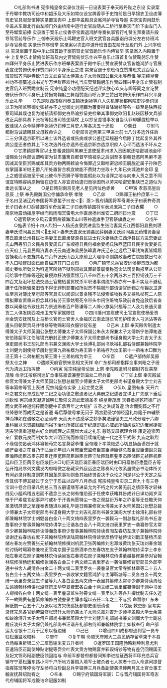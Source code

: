 <!-- { "loadSidebar": true } -->
　　○礼部尚书进  宪宗纯皇帝实录仪注前一日设表案于奉天殿丹陛之东设  实录案于丹墀中教坊司设中和韶乐及大乐如常仪设宝舆香亭于史馆前是日早锦衣卫设卤簿驾史官具服至馆捧实录置宝舆中  上御华盖殿具衮冕鸿胪寺官导迎  实录宝舆用鼓乐伞盖从东廊北行由左顺门外由桥南中道行史官后随从二桥行至奉天门阶下由左门入至丹墀案前捧  实录置于案乐止俟香亭宝舆退鸿胪寺奏执事官行礼赞五拜奏请升殿导驾官前导乐作  上御奉天殿乐止鸣鞭史官入班文武官各具服诣丹墀分左右侍班鸿胪寺官奏进  实录乐作序班举  实录案以次由中道升班首由左阶升至殿门外  上兴序班以  实录案置于殿中乐止班首跪于案前赞史官皆跪乐作内侍官举  实录案入内殿置于中  上复坐乐止赞俯伏班首及内史官皆俯伏乐作兴平身乐止班首复位赞鞠躬乐作赞四拜兴平身乐止赞进表乐作序班举表案置于殿中乐止赞宣表赞众官皆跪鸿胪寺官展表宣讫赞俯伏乐作赞四拜兴平身乐止之进  实录官退于东班侍立赞排班文武百官入班赞班齐鸿胪寺致词云文武百官太傅兼太子太师保国公臣朱永等恭惟  宪宗纯皇帝神功圣德纂述成书光华万世群臣欢忭礼当庆贺赞鞠躬乐作赞四拜兴平身乐止赞有制史官仍入班赞跪宣制云  宪宗纯皇帝功德配天纪述评实朕心欢庆与卿等同之宣讫赞俯伏乐作兴平身乐止赞搢笏鞠躬三舞蹈赞跪山呼万岁三赞出笏俯伏乐作四拜兴平身乐止礼毕
　　○先是陕西按察司奏卫镇抚谢祯等八人失机罪状都察院吏抄奏词误以卫为所监察御史张祯亦不之觉御史刘翔輙为覆奏得旨降谢祯等各一级至是陕西按察司知其误也复为谢祯请都御史白昂谕抄呈吏检举其事御史欧阳复赵瑛因移文兵部改正兵部具奏下张祯等狱法司皆坐赎杖  上以抄呈差错事发自当认罪却朦胧检举以致诖误人众今赎罪毕张祯仍罚俸三月吏人等各决五十还役
　　○癸丑
　　○驸马都尉马诚请赐其父母敕命许之
　　○吏部言近例第三甲进士前七八分多选外任后二三分俱选京职所以进士该外选者或告病或求公差迁延规避今后除丁忧起复外其养病公差还者依其上下名次选外任亦选外任选京职亦选京职庶人心平而选法不坏从之
　　○甘肃镇巡等官以土鲁番速擅阿黑麻王遣使至肃州求入贡因献还哈密城池金印请赐处分兵部议谓哈密为甘肃藩篱自都督罕慎被杀之后驯至多事朝廷恶阿黑麻不道因减其使臣赏赐或却其贡方物两赐敕谕令悔罪近又取哈密忠顺王脱脱近属子孙陕巴权掌国事听继王爵凡所处置皆合机宜故能不费财力坐取十九年已失城池并金印  皇上之威德远被至于如此彼今所贡狮子等物盖假此以为请罪之地与向来入贡之意不同谓宜特赐容纳原拘留在边使人亦宜资给遣归而徐图所以劳来哈密安集陕巴之道似为柔远长策从之
　　○是日晓刻南京见老人星见丙位色赤黄
　　○甲寅  孝慈高皇后忌辰  上祭  奉先殿魏国公徐俌承命祭  孝陵
　　○乙卯
　　○赐郑王祐枔庶第十二子名曰见渚辽府奉国将军恩銴子曰宠＜氵亟＞晋府镇国将军奇濒长子曰表杵奇濧长子曰表木□忝辅国将军奇洇第二子曰表栫镇国将军表涌庶第二子曰表欋
　　○南京地震动摇屋宇继而风雨晦冥雷电大作直隶扬州淮安二府同日地震
　　○丁巳
　　○遣官祭太岁风云雷雨岳镇海渎山川等神遣旗手卫官祭旗纛之神
　　○戊午
　　○旌表节妇十四人烈妇一人杨氏直隶武进县监生张洽妻吴氏江西鄱阳县民刘瓒妻辛氏瓒同县民刘＜王冈＞妻朱氏直隶无锡县民薛纲妻关氏纲同县民茹惟贤妻皇甫氏直隶长州县民杜洪妻王氏直隶婺源县民进士程永妻徐氏江西浮县民方进忠妻武氏山西寿阳县义民岳昙妻周氏广东顺德县民何福余妻杨氏陕西蓝田县民李俊妻姜氏应天府上元县民周济妻李氏云南通海县民张暐妻许氏辽东定远后卫军钱海妻皆孀居苦操老而不变旌其名曰贞节张氏山西太原前卫大理寺寺副魏政妻政亡哀毁数日勺水不入口啮臂挝面已而自缢旌其门曰贞烈
　　○两广镇守总兵官安远侯柳景既为都御史秦纮所劾又为科道官所劾下狱刑部拟其罪斩景屡奏称冤命法司复勘报至从公辩问给事中屈伸等还勘景侵欺枉法强索银万八千四百五十余两苏木三百担铜钱万三千四百文及沮坏盐法交通土官撇栖番货杖杀军职诸事谓纮所奏亦有一事不实及不避私嫌于任所款留亲旧皆不得无罪刑部覆如所拟景不输服刑部请谓官廷鞫之命锦衣卫逮纮至京对簿比至府部等官具实以闻诏以景贪残不法侵索赃物数多又挟私杖死二人原情拟罪宜置重典但念其祖有劳王家姑宥死令带头巾闲住赃物系赦前者免追赦后者查数以闻秦纮令致仕其为景通贿者百户陈谦等二人降小旗吴兴福等二人及为景通买番货二人俱发陕西凉州卫充军家属随住
　　○四川播州宣慰使司土官宣慰使杨爱贵州金筑安抚司及上马桥长官司土官舍人金福庆云南孟琏长官司护印舍人刁派沾等各遣头目朝贺贡马并银器等物赐彩叚衣服钞锭有差
　　○己未  上御  奉天殿传制遣太傅兼太子太师英国公张懋太傅兼太子太师保国公朱永太保兼太子太傅新宁伯谭祐遂安伯陈韶平江伯陈锐充册封正使少傅兼太子太师吏部尚书谨身殿大学士刘吉太子太保吏部尚书王恕礼部尚书兼文渊阁大学士徐溥礼部尚书耿裕礼部右侍郎兼翰林院学士刘健为副使持节册封皇第九弟祐榰为寿王第十弟祐梈为汝王第十一弟祐木□舞为泾王第十二弟祐枢为荣王第十三弟祐楷为申王
　　○辛酉
　　○遣户部侍郎吴原祭太仓之神
　　○遣顺天府官祭宋丞相文天祥  命广东都司都指挥佥事刘晧之子绶代为清远卫指挥使
　　○丙寅  宪宗纯皇帝忌辰  上祭  奉先殿遣驸马都尉齐世美祭  茂陵  命浙江按察司巡矿佥事陈嘉谟兼整饬温处二府兵备
　　○丁卯上御  奉天殿监修官太傅兼太子太师英国公张懋总裁官少傅兼太子太师吏部尚书谨身殿大学士刘吉等率纂修等官上表进  宪宗纯皇帝实录  上起立受之表
　　○伏以  皇图有永  天开六叶之君文化聿成世守二纪之治功德之敷遗者记大典册之纪述者宜详上广先猷下垂后训钦惟  宪宗继天凝道诚明仁敬崇文肃武宏德圣孝  纯皇帝茂膺  天眷蚤握乾符德广运而文武圣神道纯粹而刚健中正承百年之大统扩  五圣之洪规首遵  治命而狥葬之不行继降恩纶而成宪之是首遵  母后荐徽号孝无问于  两宫勤圣学御经筵礼每隆于四辅祭神而神如在诚敬之心至焉奉  天而天不违感孚之妙多矣法谨循夫三尺政分理于六卿重科目以求贤蠲租赋而裕下治化所被民或干纪旋即革心威武所加虏或犯边俄闻捷报矧夫崇儒重道稽古好文新阙理之庙庭增大成之礼乐  慈懿安厝据理合经  康定追崇因亲广爱教元良而制文华大训明正统而修纲目续编用底一代之丕平式彰  九庙之耿烈不缘信使曷表鸿休纂辑苟完名言莫罄恭惟  皇帝陛下孝兼继述心切显扬亟谟烈于就编俨羹墙之在目乃于弘治元年闰六月敕臣懋监修臣吉臣溥臣健总裁臣浚臣谐副总裁臣瀚臣訚臣杰臣东阳臣迁臣宽臣简臣越臣彦臣守阯臣戬臣鏊臣杰臣储臣元祯臣机臣廷和臣卫臣苪臣忠臣焲臣火□旬臣天瑞臣澜臣春臣瑞臣时由□阳纂修臣懋暨臣吉等弘开馆局序列文儒发内府精微之秘藏采外庭远迩之陈奏风化攸系虽微必书治体所关有闻必录详制度则究其因革原事功则备其始终贤否决于众论之同是非公于天定之后传其信不傅其疑过于文宁于质兹以四年八月恭成  宪宗纯皇帝实录二百九十有三卷  宝训十卷合目录凡例总三百五册谨缮写进呈允为不朽之传大著无前之绩臣等才轻袜线见小醯鸡稽五志而不遗念三长之何有惟恐孤于任使幸获睹其告成计日课功阅岁深惭于尸素载言纪事异时或补于汗青尚愿特尘一夜之观益衍万年之祚臣等无任瞻天仰圣激切屏营之至谨奉表随进以闻礼毕是日赐兼修官太傅兼太子太师英国公张懋总裁少傅兼太子太师吏部尚书谨身殿大学士刘吉礼部尚书兼文渊阁大学士徐溥礼部右侍郎兼翰林院学士刘健各白金八十两文绮四表里罗衣一袭鞍马一副总裁礼部尚书丘浚詹事府少詹事兼翰林院侍讲学士汪谐各白金八十两文绮四表里罗衣一袭纂修官太常寺少卿兼翰林院侍读傅瀚詹事府少詹事兼翰林院侍读费訚左春坊左庶子兼翰林院侍读谢迁右春坊右庶子兼翰林院侍读陆简翰林院侍读曾彦杨守祉侍读刘戬王鏊杨杰梁储左春坊左赞善张元祯翰林院修撰刘机武卫张苪编修刘忠邓焲黄珣张天瑞刘春余瑞检讨杨时畼纂修兼校正官南京国子监祭酒李杰左春坊左庶子兼翰林院侍读学士李东阳左春坊左庶子兼翰林院侍读吴宽右春坊右庶子兼翰林院侍讲董越纂修兼参对官翰林院修撰杨廷和编修张澜各白金三十两文绮三表里罗衣一袭催纂修官吏部员外郎李通中书舍人胡清各白金二十两文绮二表里罗衣一袭誊录官太常寺卿林章等二十五人各白金十五两文绮二表里罗衣一袭收掌文籍官鸿胪寺主簿靳塘等二员各白金十两文绮一表里誊录监生许鉴等九人各白金五两文绮一表里其纂修太常寺少卿兼侍读周经左谕德翰林侍讲张澯修撰王华李旻费宏各白金十两文绮二表里催纂侍副于渊中书舍人柳楷各白金十两文绮一表里誊录监生孙霄文绮一表里以升等各升擢忧制去任久近不一故赐赉有差纂修编修白钺誊录主簿李埕以去任二年之上不与赏  命暂停广东未解纸劄一百五十六万张以地方灾伤巡抚都御史谢绶请也
　　○戊辰  敕吏部  皇考实录修完念各官勤劳监修张懋升太师仍兼太子太师总裁刘吉升少师华盖殿大学士余兼如故徐溥升太子太傅户部尚书兼武英殿大学士刘健升礼部尚书兼文渊阁大学士副总裁丘浚升太子太保仍兼礼部尚书汪谐升礼部右侍郎兼翰林院学士如敕奉行  命户部运太仓银十二万于辽东以备边储
　　○己巳
　　○增设四川成都府通判官一员专驻松藩监收粮料
　　○庚午
　　○复午朝  命顺天府宛大二县民纳存留草束于本县仓场每束折银二分二厘愿输米麦五升者听
　　○暹罗国王国隆勃略剌坤利息尤利亚遣陪臣正副使坤贴谢提等赍金叶表文贡方物赐宴并彩叚绢钞等物有差仍回赐国王及妃文锦彩叚副使臣领回给与  命前军都督府都督同知李进挂征西将军印充总兵官镇守宁夏松藩东路小河千户所地方番贼入境军士被杀者七人掠者十四人命逮问提督指挥陈琦等停协守左参将白珍副总兵李镐俸三月兵备副使袭泽俸两月其土官佥事王翰宣抚薛绍勋宥之
　　○辛未
　　○赐宁府镇国将军宸氵□与晋府辅国将军奇浵代府辅国将军成鏇诰命冠服如制
